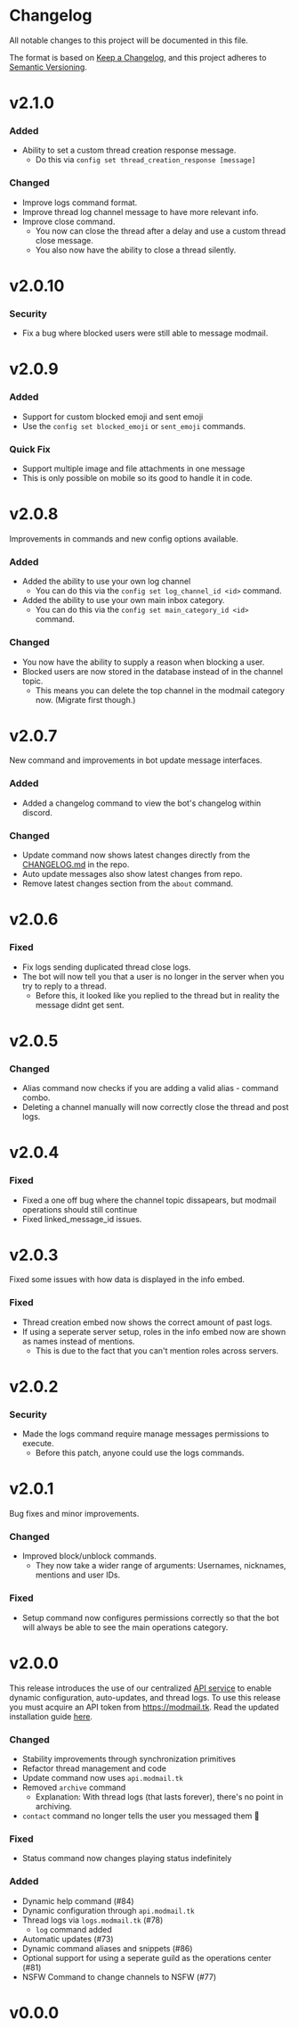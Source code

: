 # Changelog
All notable changes to this project will be documented in this file.

The format is based on [Keep a Changelog](https://keepachangelog.com/en/1.0.0/),
and this project adheres to [Semantic Versioning](https://semver.org/spec/v2.0.0.html).



# v2.1.0

### Added
- Ability to set a custom thread creation response message.
    - Do this via `config set thread_creation_response [message]`

### Changed
- Improve logs command format.
- Improve thread log channel message to have more relevant info.
- Improve close command.
    - You now can close the thread after a delay and use a custom thread close message.
    - You also now have the ability to close a thread silently.

# v2.0.10

### Security
- Fix a bug where blocked users were still able to message modmail.

# v2.0.9

### Added 
- Support for custom blocked emoji and sent emoji
- Use the `config set blocked_emoji` or `sent_emoji` commands.

### Quick Fix
- Support multiple image and file attachments in one message
- This is only possible on mobile so its good to handle it in code.

# v2.0.8

Improvements in commands and new config options available.

### Added 
- Added the ability to use your own log channel 
    - You can do this via the `config set log_channel_id <id>` command.
- Added the ability to use your own main inbox category.
    - You can do this via the `config set main_category_id <id>` command.

### Changed
- You now have the ability to supply a reason when blocking a user. 
- Blocked users are now stored in the database instead of in the channel topic.
    - This means you can delete the top channel in the modmail category now. (Migrate first though.)

# v2.0.7

New command and improvements in bot update message interfaces. 

### Added 
- Added a changelog command to view the bot's changelog within discord.

### Changed
- Update command now shows latest changes directly from the [CHANGELOG.md](https://modmail.tk/) in the repo.
- Auto update messages also show latest changes from repo.
- Remove latest changes section from the `about` command.

# v2.0.6

### Fixed
- Fix logs sending duplicated thread close logs.
- The bot will now tell you that a user is no longer in the server when you try to reply to a thread.
    - Before this, it looked like you replied to the thread but in reality the message didnt get sent.

# v2.0.5

### Changed
- Alias command now checks if you are adding a valid alias - command combo.
- Deleting a channel manually will now correctly close the thread and post logs.

# v2.0.4

### Fixed
- Fixed a one off bug where the channel topic dissapears, but modmail operations should still continue
- Fixed linked_message_id issues.

# v2.0.3

Fixed some issues with how data is displayed in the info embed.

### Fixed
- Thread creation embed now shows the correct amount of past logs. 
- If using a seperate server setup, roles in the info embed now are shown as names instead of mentions.
    - This is due to the fact that you can't mention roles across servers.

# v2.0.2

### Security
- Made the logs command require manage messages permissions to execute. 
    - Before this patch, anyone could use the logs commands.

# v2.0.1

Bug fixes and minor improvements.

### Changed
- Improved block/unblock commands.
    - They now take a wider range of arguments: Usernames, nicknames, mentions and user IDs.

### Fixed
- Setup command now configures permissions correctly so that the bot will always be able to see the main operations category.

# v2.0.0

This release introduces the use of our centralized [API service](https://github.com/kyb3r/webserver) to enable dynamic configuration, auto-updates, and thread logs. To use this release you must acquire an API token from https://modmail.tk. Read the updated installation guide [here](https://github.com/kyb3r/modmail/wiki/installation).

### Changed
- Stability improvements through synchronization primitives 
- Refactor thread management and code
- Update command now uses `api.modmail.tk` 
- Removed `archive` command
    - Explanation: With thread logs (that lasts forever), there's no point in archiving.
- `contact` command no longer tells the user you messaged them 👻 

### Fixed
- Status command now changes playing status indefinitely

### Added
- Dynamic help command (#84)
- Dynamic configuration through `api.modmail.tk` 
- Thread logs via `logs.modmail.tk` (#78)
    - `log` command added
- Automatic updates (#73)
- Dynamic command aliases and snippets (#86)
- Optional support for using a seperate guild as the operations center (#81)
- NSFW Command to change channels to NSFW (#77)

# v0.0.0